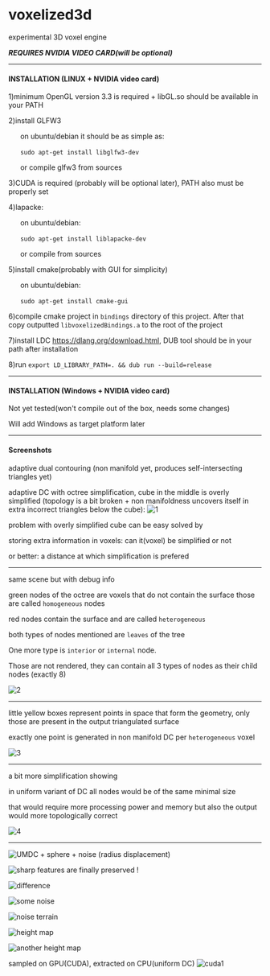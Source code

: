 # voxelized3d
experimental 3D voxel engine

***REQUIRES NVIDIA VIDEO CARD(will be optional)***

________________________________________________________________________
#### INSTALLATION (LINUX + NVIDIA video card)

1)minimum OpenGL version 3.3 is required + libGL.so should be available in your PATH

2)install GLFW3

&nbsp;&nbsp;&nbsp;&nbsp;&nbsp;&nbsp;on ubuntu/debian it should be as simple as:

&nbsp;&nbsp;&nbsp;&nbsp;&nbsp;&nbsp;`sudo apt-get install libglfw3-dev`

&nbsp;&nbsp;&nbsp;&nbsp;&nbsp;&nbsp;or compile glfw3 from sources

3)CUDA is required (probably will be optional later), PATH also must be properly set

4)lapacke:

&nbsp;&nbsp;&nbsp;&nbsp;&nbsp;&nbsp;on ubuntu/debian:

&nbsp;&nbsp;&nbsp;&nbsp;&nbsp;&nbsp;`sudo apt-get install liblapacke-dev`

&nbsp;&nbsp;&nbsp;&nbsp;&nbsp;&nbsp;or compile from sources

5)install cmake(probably with GUI for simplicity)

&nbsp;&nbsp;&nbsp;&nbsp;&nbsp;&nbsp;on ubuntu/debian:

&nbsp;&nbsp;&nbsp;&nbsp;&nbsp;&nbsp;`sudo apt-get install cmake-gui`

6)compile cmake project in `bindings` directory of this project. After that copy outputted `libvoxelizedBindings.a` to the root of the project

7)install LDC https://dlang.org/download.html, DUB tool should be in your path after installation

8)run `export LD_LIBRARY_PATH=. && dub run --build=release`

________________________________________________________________________

#### INSTALLATION (Windows + NVIDIA video card)
Not yet tested(won't compile out of the box, needs some changes)

Will add Windows as target platform later
________________________________________________________________________


#### Screenshots

adaptive dual contouring (non manifold yet, produces self-intersecting triangles yet)

adaptive DC with octree simplification, cube in the middle is overly simplified (topology is a bit broken + non manifoldness uncovers itself in extra incorrect triangles below the cube):
![1](imgs/overly_simplified_cube.png)

problem with overly simplified cube can be easy solved by

storing extra information in voxels: can it(voxel) be simplified or not

or better: a distance at which simplification is prefered

__________________

same scene but with debug info

green nodes of the octree are voxels that do not contain the surface
those are called `homogeneous` nodes

red nodes contain the surface and are called `heterogeneous`

both types of nodes mentioned are `leaves` of the tree

One more type is `interior` or `internal` node.

Those are not rendered, they can contain all 3 types of nodes
as their child nodes (exactly 8)

![2](imgs/overly_simplified_cube_debug1.png)

_________

little yellow boxes represent points in space that form the geometry,
only those are present in the output triangulated surface

exactly one point is generated in non manifold DC per `heterogeneous` voxel

![3](imgs/overly_simplified_cube_debug2.png)

_____

a bit more simplification showing

in uniform variant of DC all nodes would be of the same minimal size

that would require more processing power and memory but also the output would more topologically correct


![4](imgs/octree_simplification1.png)


________________

![UMDC + sphere + noise (radius displacement)](imgs/umdc_sphere_displacement.png)

![sharp features are finally preserved !](imgs/sharp_features.png)

![difference](imgs/difference.png)

![some noise](imgs/noise1.png)

![noise terrain](imgs/noise_terrain.png)

![height map](imgs/heightmap1.png)

![another height map](imgs/heightmap2.png)

sampled on GPU(CUDA), extracted on CPU(uniform DC)
![cuda1](imgs/cuda_gen1.png)